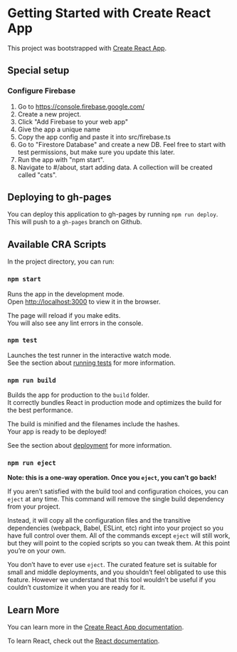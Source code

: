 # Getting Started with Create React App

This project was bootstrapped with [Create React App](https://github.com/facebook/create-react-app).

## Special setup

### Configure Firebase

1. Go to https://console.firebase.google.com/
2. Create a new project.
3. Click "Add Firebase to your web app"
4. Give the app a unique name
5. Copy the app config and paste it into src/firebase.ts
6. Go to "Firestore Database" and create a new DB. Feel free to start with test permissions, but make sure you update this later.
7. Run the app with "npm start".
8. Navigate to #/about, start adding data. A collection will be created called "cats".

## Deploying to gh-pages

You can deploy this application to gh-pages by running `npm run deploy`. This will push to a `gh-pages` branch on Github.

## Available CRA Scripts

In the project directory, you can run:

### `npm start`

Runs the app in the development mode.\
Open [http://localhost:3000](http://localhost:3000) to view it in the browser.

The page will reload if you make edits.\
You will also see any lint errors in the console.

### `npm test`

Launches the test runner in the interactive watch mode.\
See the section about [running tests](https://facebook.github.io/create-react-app/docs/running-tests) for more information.

### `npm run build`

Builds the app for production to the `build` folder.\
It correctly bundles React in production mode and optimizes the build for the best performance.

The build is minified and the filenames include the hashes.\
Your app is ready to be deployed!

See the section about [deployment](https://facebook.github.io/create-react-app/docs/deployment) for more information.

### `npm run eject`

**Note: this is a one-way operation. Once you `eject`, you can’t go back!**

If you aren’t satisfied with the build tool and configuration choices, you can `eject` at any time. This command will remove the single build dependency from your project.

Instead, it will copy all the configuration files and the transitive dependencies (webpack, Babel, ESLint, etc) right into your project so you have full control over them. All of the commands except `eject` will still work, but they will point to the copied scripts so you can tweak them. At this point you’re on your own.

You don’t have to ever use `eject`. The curated feature set is suitable for small and middle deployments, and you shouldn’t feel obligated to use this feature. However we understand that this tool wouldn’t be useful if you couldn’t customize it when you are ready for it.

## Learn More

You can learn more in the [Create React App documentation](https://facebook.github.io/create-react-app/docs/getting-started).

To learn React, check out the [React documentation](https://reactjs.org/).
